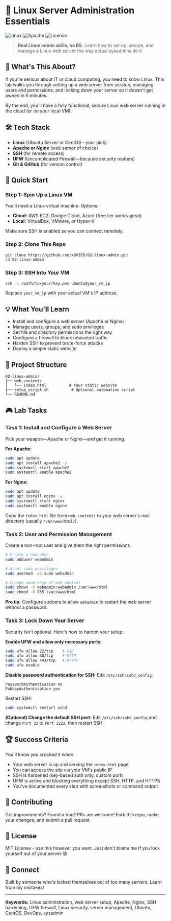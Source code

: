 # 🐧 Linux Server Administration Essentials

![Linux](https://img.shields.io/badge/Linux-Ubuntu%20%7C%20CentOS-orange?style=for-the-badge&logo=linux)
![Apache](https://img.shields.io/badge/Web%20Server-Apache%20%7C%20Nginx-red?style=for-the-badge&logo=apache)
![License](https://img.shields.io/badge/License-MIT-green?style=for-the-badge)

> **Real Linux admin skills, no BS.** Learn how to set up, secure, and manage a Linux web server the way actual sysadmins do it.

## 🎯 What's This About?

If you're serious about IT or cloud computing, you need to know Linux. This lab walks you through setting up a web server from scratch, managing users and permissions, and locking down your server so it doesn't get pwned in 5 minutes.

By the end, you'll have a fully functional, secure Linux web server running in the cloud (or on your local VM).

## 🛠️ Tech Stack

- **Linux** (Ubuntu Server or CentOS—your pick)
- **Apache or Nginx** (web server of choice)
- **SSH** (for remote access)
- **UFW** (Uncomplicated Firewall—because security matters)
- **Git & GitHub** (for version control)

## 🚀 Quick Start

### Step 1: Spin Up a Linux VM
You'll need a Linux virtual machine. Options:
- **Cloud:** AWS EC2, Google Cloud, Azure (free tier works great)
- **Local:** VirtualBox, VMware, or Hyper-V

Make sure SSH is enabled so you can connect remotely.

### Step 2: Clone This Repo

```bash
git clone https://github.com/x0VIER/02-linux-admin.git
cd 02-linux-admin
```

### Step 3: SSH Into Your VM

```bash
ssh -i /path/to/your/key.pem ubuntu@your_vm_ip
```

Replace `your_vm_ip` with your actual VM's IP address.

## 💡 What You'll Learn

- Install and configure a web server (Apache or Nginx)
- Manage users, groups, and sudo privileges
- Set file and directory permissions the right way
- Configure a firewall to block unwanted traffic
- Harden SSH to prevent brute-force attacks
- Deploy a simple static website

## 📂 Project Structure

```
02-linux-admin/
├── web_content/
│   └── index.html          # Your static website
├── setup_script.sh          # Optional automation script
└── README.md
```

## 🎮 Lab Tasks

### Task 1: Install and Configure a Web Server

Pick your weapon—Apache or Nginx—and get it running.

**For Apache:**
```bash
sudo apt update
sudo apt install apache2 -y
sudo systemctl start apache2
sudo systemctl enable apache2
```

**For Nginx:**
```bash
sudo apt update
sudo apt install nginx -y
sudo systemctl start nginx
sudo systemctl enable nginx
```

Copy the `index.html` file from `web_content/` to your web server's root directory (usually `/var/www/html/`).

### Task 2: User and Permission Management

Create a non-root user and give them the right permissions.

```bash
# Create a new user
sudo adduser webadmin

# Grant sudo privileges
sudo usermod -aG sudo webadmin

# Change ownership of web content
sudo chown -R webadmin:webadmin /var/www/html
sudo chmod -R 755 /var/www/html
```

**Pro tip:** Configure sudoers to allow `webadmin` to restart the web server without a password.

### Task 3: Lock Down Your Server

Security isn't optional. Here's how to harden your setup:

**Enable UFW and allow only necessary ports:**
```bash
sudo ufw allow 22/tcp    # SSH
sudo ufw allow 80/tcp    # HTTP
sudo ufw allow 443/tcp   # HTTPS
sudo ufw enable
```

**Disable password authentication for SSH:**
Edit `/etc/ssh/sshd_config`:
```
PasswordAuthentication no
PubkeyAuthentication yes
```

Restart SSH:
```bash
sudo systemctl restart sshd
```

**(Optional) Change the default SSH port:**
Edit `/etc/ssh/sshd_config` and change `Port 22` to `Port 2222`, then restart SSH.

## 🏆 Success Criteria

You'll know you crushed it when:
- Your web server is up and serving the `index.html` page
- You can access the site via your VM's public IP
- SSH is hardened (key-based auth only, custom port)
- UFW is active and blocking everything except SSH, HTTP, and HTTPS
- You've documented every step with screenshots or command output

## 🤝 Contributing

Got improvements? Found a bug? PRs are welcome! Fork this repo, make your changes, and submit a pull request.

## 📄 License

MIT License - use this however you want. Just don't blame me if you lock yourself out of your server 😅

## 🔗 Connect

Built by someone who's locked themselves out of too many servers. Learn from my mistakes!

---

**Keywords:** Linux administration, web server setup, Apache, Nginx, SSH hardening, UFW firewall, Linux security, server management, Ubuntu, CentOS, DevOps, sysadmin

